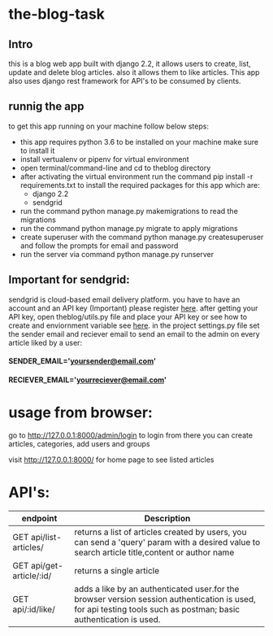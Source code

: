 # the-blog-task
## Intro
  this is a blog web app built with django 2.2, it allows users to create, list, update and delete blog articles. also it allows them to like articles.
  This app also uses django rest framework for API's to be consumed by clients.
## runnig the app
  to get this app running on your machine follow below steps:
  - this app requires python 3.6 to be installed on your machine make sure to install it
  - install vertualenv or pipenv for virtual environment
  - open terminal/command-line and cd to theblog directory
  - after activating the virtual environment  run the command pip install -r requirements.txt to install the required packages for this app which are:
    - django 2.2
    - sendgrid
  - run the command python manage.py makemigrations to read the migrations
  - run the command python manage.py migrate to apply migrations
  - create superuser with the command python manage.py createsuperuser and follow the prompts for email and password 
  - run the server via command python manage.py runserver
## Important for sendgrid:
  sendgrid is cloud-based email delivery platform. you have to have an account and an API key (Important) please register [here](https://signup.sendgrid.com/).
  after getting your API key, open theblog/utils.py file and place your API key or see how to create and enviornment variable see [here](https://app.sendgrid.com/guide/integrate/langs/python).
  in the project settings.py file set the sender email and reciever email to send an email to the admin on every article liked by a user:
#### SENDER_EMAIL='yoursender@email.com'
#### RECIEVER_EMAIL='yourreciever@email.com'

# usage from browser:
go to http://127.0.0.1:8000/admin/login to login
from there you can create articles, categories, add users and groups

visit http://127.0.0.1:8000/ for home page to see listed articles

# API's:
endpoint|Description 
 ------------- | -------------
GET api/list-articles/ | returns a list of articles created by users, you can send a 'query' param with a desired value to search article title,content or author name
GET api/get-article/:id/ | returns a single article
GET api/:id/like/ | adds a like by an authenticated user.for the browser version session authentication is used, for api testing tools such as postman; basic authentication is used.
